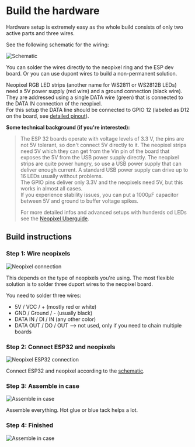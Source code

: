 # Build the hardware

Hardware setup is extremely easy as the whole build consists of only two active parts and three wires. 

See the following schematic for the wiring:

![Schematic](https://github.com/toblum/ESPTeamsPresence/raw/master/docs/pics/Esp32TeamsPresence.png)

You can solder the wires directly to the neopixel ring and the ESP dev board. Or you can use dupont wires to build a non-permanent solution.

Neopixel RGB LED strips (another name for WS2811 or WS2812B LEDs) need a 5V power supply (red wire) and a ground connection (black wire). They are addressed using a single DATA wire (green) that is connected to the DATA IN connection of the neopixel.  
For this setup the DATA line should be connected to GPIO 12 (labeled as D12 on the board, see [detailed pinout](https://github.com/playelek/pinout-doit-32devkitv1)).

**Some technical background (if you're interested):**  
> The ESP 32 boards operate with voltage levels of 3.3 V, the pins are not 5V tolerant, so don't connect 5V directly to it. The neopixel strips need 5V which they can get from the Vin pin of the board that exposes the 5V from the USB power supply directly. The neopixel strips are quite power hungry, so use a USB power supply that can deliver enough current. A standard USB power supply can drive up to 16 LEDs usually without problems.  
> The GPIO pins deliver only 3.3V and the neopixels need 5V, but this works in almost all cases.  
> If you experience stability issues, you can put a 1000μF capacitor between 5V and ground to buffer voltage spikes.
> 
> For more detailed infos and advanced setups with hunderds od LEDs see the [Neopixel Uberguide](https://learn.adafruit.com/adafruit-neopixel-uberguide).


## Build instructions

### Step 1: Wire neopixels

![Neopixel connection](https://github.com/toblum/ESPTeamsPresence/raw/master/docs/pics/neopixel_connection.jpg)

This depends on the type of neopixels you're using. The most flexible solution is to solder three duport wires to the neopixel board. 

You need to solder three wires:
- 5V / VCC / + (mostly red or white)
- GND / Ground / - (usually black)
- DATA IN / DI / IN (any other color)
- DATA OUT / DO / OUT --> not used, only if you need to chain multiple boards


### Step 2: Connect ESP32 and neopixels

![Neopixel ESP32 connection](https://github.com/toblum/ESPTeamsPresence/raw/master/docs/pics/neopixel_esp32_connection.jpg)

Connect ESP32 and neopixel according to the [schematic](https://github.com/toblum/ESPTeamsPresence/raw/master/docs/pics/Esp32TeamsPresence.png).


### Step 3: Assemble in case

![Assemble in case](https://github.com/toblum/ESPTeamsPresence/raw/master/docs/pics/hardware_glue.jpg)

Assemble everything. Hot glue or blue tack helps a lot.


### Step 4: Finished

![Assemble in case](https://github.com/toblum/ESPTeamsPresence/raw/master/docs/pics/hardware_finished.jpg)